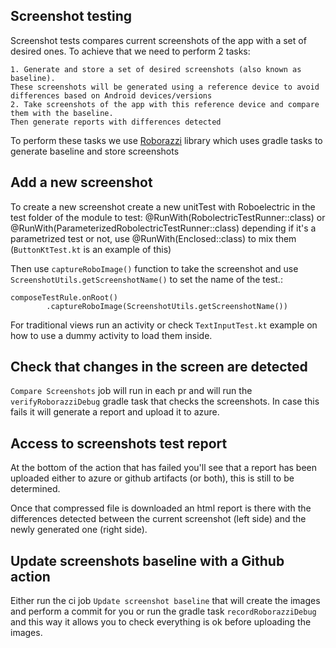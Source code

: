 ## Screenshot testing
Screenshot tests compares current screenshots of the app with a set of desired ones. To achieve that we need to perform 2 tasks:

	1. Generate and store a set of desired screenshots (also known as baseline). 
	These screenshots will be generated using a reference device to avoid differences based on Android devices/versions
	2. Take screenshots of the app with this reference device and compare them with the baseline. 
	Then generate reports with differences detected

To perform these tasks we use [Roborazzi](https://github.com/takahirom/roborazzi) library which uses gradle tasks to generate baseline and store screenshots

## Add a new screenshot
To create a new screenshot create a new unitTest with Roboelectric in the test folder of the module to test:
    @RunWith(RobolectricTestRunner::class)
or
    @RunWith(ParameterizedRobolectricTestRunner::class)
depending if it's a parametrized test or not, use
    @RunWith(Enclosed::class)
to mix them (`ButtonKtTest.kt` is an example of this)

Then use `captureRoboImage()` function to take the screenshot and use `ScreenshotUtils.getScreenshotName()` to set the name of the test.:

    composeTestRule.onRoot()
            .captureRoboImage(ScreenshotUtils.getScreenshotName())

For traditional views run an activity or check `TextInputTest.kt` example on how to use a dummy activity to load them inside.

## Check that changes in the screen are detected
`Compare Screenshots` job will run in each pr and will run the `verifyRoborazziDebug` gradle task that checks the screenshots. In case this fails it will 
generate a report and upload it to azure.

## Access to screenshots test report
At the bottom of the action that has failed you'll see that a report has been uploaded either to azure or github artifacts (or both), this is still to be 
determined. 

Once that compressed file is downloaded an html report is there with the differences detected between the current screenshot (left side) and the 
newly generated one (right side).

## Update screenshots baseline with a Github action
Either run the ci job `Update screenshot baseline` that will create the images and perform a commit for you or run the gradle task `recordRoborazziDebug` and
this way it allows you to check everything is ok before uploading the images.



